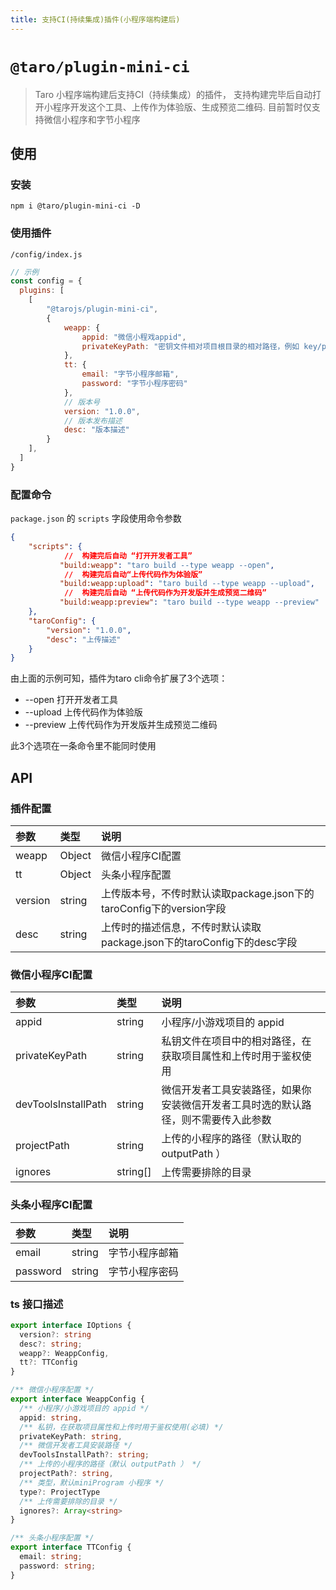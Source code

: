 ```yaml
---
title: 支持CI(持续集成)插件(小程序端构建后)
---
```



# `@taro/plugin-mini-ci`

> Taro 小程序端构建后支持CI（持续集成）的插件， 支持构建完毕后自动打开小程序开发这个工具、上传作为体验版、生成预览二维码. 目前暂时仅支持微信小程序和字节小程序

## 使用

### 安装
```
npm i @taro/plugin-mini-ci -D
```

### 使用插件
`/config/index.js`

```js
// 示例
const config = {
  plugins: [
    [
        "@tarojs/plugin-mini-ci",
        {
            weapp: {
                appid: "微信小程戏appid",
                privateKeyPath: "密钥文件相对项目根目录的相对路径，例如 key/private.appid.key"
            },
            tt: {
                email: "字节小程序邮箱",
                password: "字节小程序密码"
            },
            // 版本号
            version: "1.0.0",
            // 版本发布描述
            desc: "版本描述"
        }
    ],
  ]
}
```

### 配置命令

`package.json` 的 `scripts` 字段使用命令参数

```json
{
    "scripts": {
            //  构建完后自动 “打开开发者工具”
           "build:weapp": "taro build --type weapp --open",
            //  构建完后自动“上传代码作为体验版”
           "build:weapp:upload": "taro build --type weapp --upload",
            //  构建完后自动 “上传代码作为开发版并生成预览二维码”     
           "build:weapp:preview": "taro build --type weapp --preview"
    },
    "taroConfig": {
        "version": "1.0.0",
        "desc": "上传描述"
    }
}
```
由上面的示例可知，插件为taro cli命令扩展了3个选项：

- --open
打开开发者工具
- --upload
上传代码作为体验版
- --preview
上传代码作为开发版并生成预览二维码

此3个选项在一条命令里不能同时使用

## API


### 插件配置

| 参数 | 类型 | 说明 |
| :--- | :--- | :--- |
| weapp | Object | 微信小程序CI配置 |
| tt | Object | 头条小程序配置 |
| version | string | 上传版本号，不传时默认读取package.json下的taroConfig下的version字段 |
| desc | string | 上传时的描述信息，不传时默认读取package.json下的taroConfig下的desc字段 |

### 微信小程序CI配置
| 参数 | 类型 | 说明 |
| :--- | :--- | :--- |
| appid | string | 小程序/小游戏项目的 appid |
| privateKeyPath | string | 私钥文件在项目中的相对路径，在获取项目属性和上传时用于鉴权使用|
| devToolsInstallPath | string | 微信开发者工具安装路径，如果你安装微信开发者工具时选的默认路径，则不需要传入此参数 |
| projectPath | string | 上传的小程序的路径（默认取的 outputPath ） |
| ignores | string[] | 上传需要排除的目录 |

### 头条小程序CI配置

| 参数 | 类型 | 说明 |
| :--- | :--- | :--- |
| email | string | 字节小程序邮箱 |
| password | string | 字节小程序密码 |

### ts 接口描述
```ts
export interface IOptions {
  version?: string
  desc?: string;
  weapp?: WeappConfig,
  tt?: TTConfig
}

/** 微信小程序配置 */
export interface WeappConfig {
  /** 小程序/小游戏项目的 appid */
  appid: string,
  /** 私钥，在获取项目属性和上传时用于鉴权使用(必填) */
  privateKeyPath: string,
  /** 微信开发者工具安装路径 */
  devToolsInstallPath?: string;
  /** 上传的小程序的路径（默认 outputPath ） */
  projectPath?: string,
  /** 类型，默认miniProgram 小程序 */
  type?: ProjectType
  /** 上传需要排除的目录 */
  ignores?: Array<string>
}

/** 头条小程序配置 */
export interface TTConfig {
  email: string;
  password: string;
}
```

